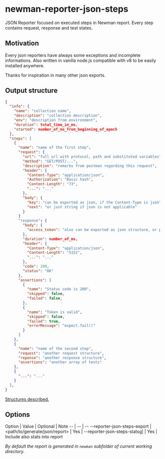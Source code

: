 # newman-reporter-json-steps

JSON Reporter focused on executed steps in Newman report. Every step contains request, response and test states.

## Motivation

Every json reporters have always some exceptions and incomplete informations. Also written in vanilla node.js compatible with v8 to be easily installed anywhere.

Thanks for inspiration in many other json exports.

## Output structure

```json
{
  "info": {
    "name": "collection name",
    "description": "collection description",
    "env": "description from environment",
    "duration": total_time_in_ms,
    "started": number_of_ms_from_beginning_of_epoch
  },
  "steps": [
    {
      "name": "name of the first step",
      "request": {
        "url": "full url with protocol, path and substituted variables",
        "method": "GET/POST/...",
        "description": "remarks from postman regarding this request",
        "header": {
          "Content-Type": "application/json",
          "Authorization": "Basic hash",
          "Content-Length": "73",
          "...": "..."
        },
        "body": {
          "key": "can be exported as json, if the Content-Type is json",
          "next": "or just string if json is not applicable"
        }
      }
      "response": {
        "body": {
          "access_token": "also can be exported as json structure, or pure string"
        },
        "duration": number_of_ms,
        "header": {
          "Content-Type": "application/json",
          "Content-Length": "5152",
          "...": "..."
        },
        "code": 200,
        "status": "OK"
      },
      "assertions": [
        {
          "name": "Status code is 200",
          "skipped": false,
          "failed": false,
        },
        {
          "name": "Token is valid",
          "skipped": false,
          "failed": true,
          "errorMessage": "expect.fail()"
        }
      ]
    },
    {
      "name": "name of the second step",
      "request": "another request structure",
      "reponse": "another response structure",
      "assertions": "another array of tests"
    },
    {
      "...": "..."
    }
  ],
}
```

[Structures described.](https://github.com/postmanlabs/newman#newmanruncallbackerror-object--summary-object)

## Options

Option | Value | Optional | Note
-- | -- | --
--reporter-json-steps-export | <path/to/generate/json/report> | Yes |
--reporter-json-steps-statsg| | Yes | Include also stats into report

*By default the report is generated in `newman` subfolder of current working directory.*
